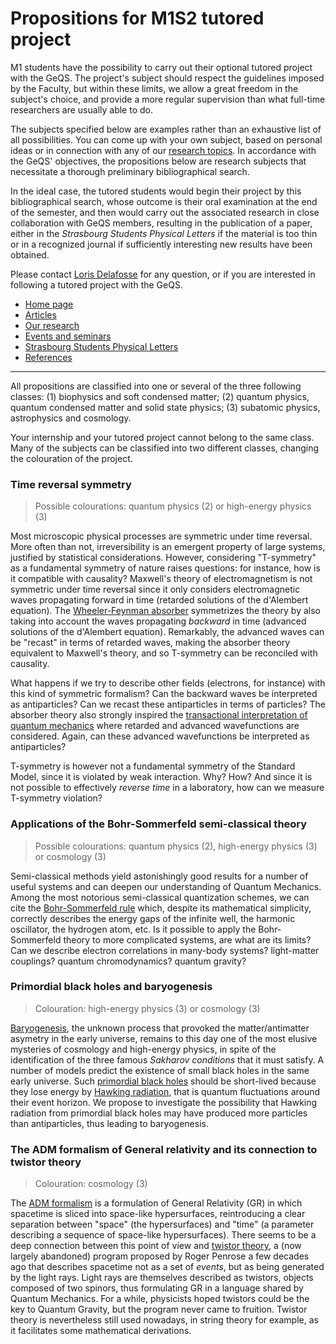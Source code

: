 # Propositions for M1S2 tutored project

M1 students have the possibility to carry out their optional tutored project with the GeQS. The project's subject should respect the guidelines imposed by the Faculty, but within these limits, we allow a great freedom in the subject's choice, and provide a more regular supervision than what full-time researchers are usually able to do.

The subjects specified below are examples rather than an exhaustive list of all possibilities. You can come up with your own subject, based on personal ideas or in connection with any of our [research topics](../research.md). In accordance with the GeQS' objectives, the propositions below are research subjects that necessitate a thorough preliminary bibliographical search.

In the ideal case, the tutored students would begin their project by this bibliographical search, whose outcome is their oral examination at the end of the semester, and then would carry out the associated research in close collaboration with GeQS members, resulting in the publication of a paper, either in the *Strasbourg Students Physical Letters* if the material is too thin or in a recognized journal if sufficiently interesting new results have been obtained.

Please contact [Loris Delafosse](../index.md#contact-us) for any question, or if you are interested in following a tutored project with the GeQS.

- [Home page](../index.md)
- [Articles](../articles.md)
- [Our research](../research.md)
- [Events and seminars](../events.md)
- [Strasbourg Students Physical Letters](../journal.md)
- [References](../references.md)

* * *

All propositions are classified into one or several of the three following classes: (1) biophysics and soft condensed matter; (2) quantum physics, quantum condensed matter and solid state physics; (3) subatomic physics, astrophysics and cosmology.

Your internship and your tutored project cannot belong to the same class. Many of the subjects can be classified into two different classes, changing the colouration of the project.

### Time reversal symmetry

> Possible colourations: quantum physics (2) or high-energy physics (3)

Most microscopic physical processes are symmetric under time reversal. More often than not, irreversibility is an emergent property of large systems, justified by statistical considerations. However, considering "T-symmetry" as a fundamental symmetry of nature raises questions: for instance, how is it compatible with causality? Maxwell's theory of electromagnetism is not symmetric under time reversal since it only considers electromagnetic waves propagating forward in time (retarded solutions of the d'Alembert equation). The [Wheeler-Feynman absorber](https://en.wikipedia.org/wiki/Wheeler%E2%80%93Feynman_absorber_theory) symmetrizes the theory by also taking into account the waves propagating *backward* in time (advanced solutions of the d'Alembert equation). Remarkably, the advanced waves can be "recast" in terms of retarded waves, making the absorber theory equivalent to Maxwell's theory, and so T-symmetry can be reconciled with causality.

What happens if we try to describe other fields (electrons, for instance) with this kind of symmetric formalism? Can the backward waves be interpreted as antiparticles? Can we recast these antiparticles in terms of particles? The absorber theory also strongly inspired the [transactional interpretation of quantum mechanics](https://en.wikipedia.org/wiki/Transactional_interpretation) where retarded and advanced wavefunctions are considered. Again, can these advanced wavefunctions be interpreted as antiparticles?

T-symmetry is however not a fundamental symmetry of the Standard Model, since it is violated by weak interaction. Why? How? And since it is not possible to effectively *reverse time* in a laboratory, how can we measure T-symmetry violation?

### Applications of the Bohr-Sommerfeld semi-classical theory

> Possible colourations: quantum physics (2), high-energy physics (3) or cosmology (3)

Semi-classical methods yield astonishingly good results for a number of useful systems and can deepen our understanding of Quantum Mechanics. Among the most notorious semi-classical quantization schemes, we can cite the [Bohr-Sommerfeld rule](https://en.wikipedia.org/wiki/Old_quantum_theory) which, despite its mathematical simplicity, correctly describes the energy gaps of the infinite well, the harmonic oscillator, the hydrogen atom, etc. Is it possible to apply the Bohr-Sommerfeld theory to more complicated systems, are what are its limits? Can we describe electron correlations in many-body systems? light-matter couplings? quantum chromodynamics? quantum gravity?

### Primordial black holes and baryogenesis

> Colouration: high-energy physics (3) or cosmology (3)

[Baryogenesis](https://en.wikipedia.org/wiki/Baryogenesis), the unknown process that provoked the matter/antimatter asymetry in the early universe, remains to this day one of the most elusive mysteries of cosmology and high-energy physics, in spite of the identification of the three famous *Sakharov conditions* that it must satisfy. A number of models predict the existence of small black holes in the same early universe. Such [primordial black holes](https://en.wikipedia.org/wiki/Primordial_black_hole) should be short-lived because they lose energy by [Hawking radiation](https://en.wikipedia.org/wiki/Hawking_radiation), that is quantum fluctuations around their event horizon. We propose to investigate the possibility that Hawking radiation from primordial black holes may have produced more particles than antiparticles, thus leading to baryogenesis.

### The ADM formalism of General relativity and its connection to twistor theory

> Colouration: cosmology (3)

The [ADM formalism](https://en.wikipedia.org/wiki/ADM_formalism) is a formulation of General Relativity (GR) in which spacetime is sliced into space-like hypersurfaces, reintroducing a clear separation between "space" (the hypersurfaces) and "time" (a parameter describing a sequence of space-like hypersurfaces). There seems to be a deep connection between this point of view and [twistor theory](https://en.wikipedia.org/wiki/Twistor_theory), a (now largely abandoned) program proposed by Roger Penrose a few decades ago that describes spacetime not as a set of *events*, but as being generated by the light rays. Light rays are themselves described as twistors, objects composed of two spinors, thus formulating GR in a language shared by Quantum Mechanics. For a while, physicists hoped twistors could be the key to Quantum Gravity, but the program never came to fruition. Twistor theory is nevertheless still used nowadays, in string theory for example, as it facilitates some mathematical derivations.
